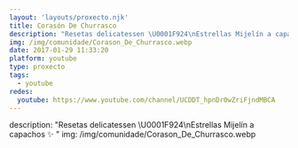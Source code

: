 ```yaml
---
layout: 'layouts/proxecto.njk'
title: Corasón De Churrasco
description: "Resetas delicatessen \U0001F924\nEstrellas Mijelín a capachos ✨ "
img: /img/comunidade/Corason_De_Churrasco.webp
date: 2017-01-29 11:33:20
platform: youtube
type: proxecto
tags:
  - youtube
redes:
  youtube: https://www.youtube.com/channel/UCDDT_hpnDr0wZriFjndMBCA
---
```

description: "Resetas delicatessen \U0001F924\nEstrellas Mijelín a capachos ✨ "
img: /img/comunidade/Corason_De_Churrasco.webp
